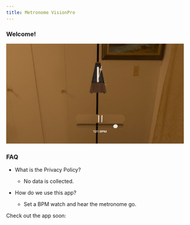 ```yaml
---
title: Metronome VisionPro
---
```


### Welcome!

<img src="/assets/BPM_Clapper/metronome3D.gif"/>

### FAQ
- What is the Privacy Policy?
    - No data is collected.

- How do we use this app?
    - Set a BPM watch and hear the metronome go. 
 
 
Check out the app soon:

